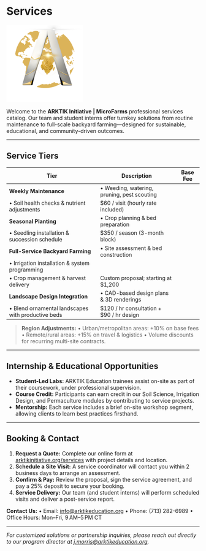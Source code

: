 # Services
<img src="../assets/ARKTIK%20Logo.png" alt="ARKTIK Logo" width="200">

Welcome to the **ARKTIK Initiative | MicroFarms** professional services catalog. Our team and student interns offer turnkey solutions from routine maintenance to full-scale backyard farming—designed for sustainable, educational, and community-driven outcomes.

---

## Service Tiers

| Tier                                               | Description                                 | Base Fee |
| -------------------------------------------------- | ------------------------------------------- | -------- |
| **Weekly Maintenance**                             | • Weeding, watering, pruning, pest scouting |          |
| • Soil health checks & nutrient adjustments        | \$60 / visit (hourly rate included)         |          |
| **Seasonal Planting**                              | • Crop planning & bed preparation           |          |
| • Seedling installation & succession schedule      | \$350 / season (3-month block)              |          |
| **Full-Service Backyard Farming**                  | • Site assessment & bed construction        |          |
| • Irrigation installation & system programming     |                                             |          |
| • Crop management & harvest delivery               | Custom proposal; starting at \$1,200        |          |
| **Landscape Design Integration**                   | • CAD-based design plans & 3D renderings    |          |
| • Blend ornamental landscapes with productive beds | \$120 / hr consultation + \$90 / hr design  |          |

> **Region Adjustments:**
> • Urban/metropolitan areas: +10% on base fees
> • Remote/rural areas: +15% on travel & logistics
> • Volume discounts for recurring multi-site contracts.

---

## Internship & Educational Opportunities

* **Student-Led Labs:** ARKTIK Education trainees assist on-site as part of their coursework, under professional supervision.
* **Course Credit:** Participants can earn credit in our Soil Science, Irrigation Design, and Permaculture modules by contributing to service projects.
* **Mentorship:** Each service includes a brief on-site workshop segment, allowing clients to learn best practices firsthand.

---

## Booking & Contact

1. **Request a Quote:** Complete our online form at [arktikinitiative.org/services](https://arktikinitiative.org/services) with project details and location.
2. **Schedule a Site Visit:** A service coordinator will contact you within 2 business days to arrange an assessment.
3. **Confirm & Pay:** Review the proposal, sign the service agreement, and pay a 25% deposit to secure your booking.
4. **Service Delivery:** Our team (and student interns) will perform scheduled visits and deliver a post-service report.

**Contact Us:**
• Email: [info@arktikeducation.org](mailto:infos@arktikeducation.org)
• Phone: (713) 282-6989
• Office Hours: Mon–Fri, 9 AM–5 PM CT

---

*For customized solutions or partnership inquiries, please reach out directly to our program director at [j.morris@arktikeducation.org](mailto:j.morris@arktikeducation.org).*
